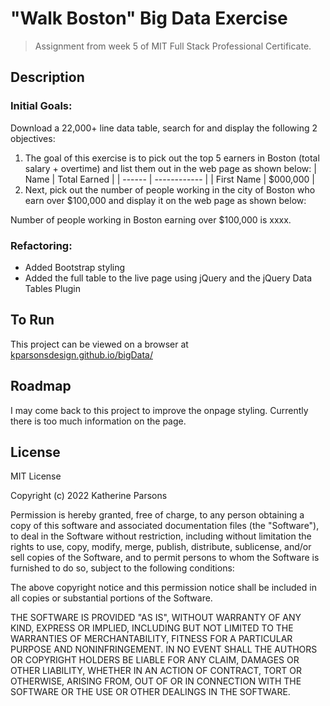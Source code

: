 # "Walk Boston" Big Data Exercise
> Assignment from week 5 of MIT Full Stack Professional Certificate.

## Description

### Initial Goals:
Download a 22,000+ line data table, search for and display the following 2 objectives:

1. The goal of this exercise is to pick out the top 5 earners in Boston (total salary + overtime) and list them out in the web page as shown below:
| Name | Total Earned |
| ------ | ------------ |
| First Name | $000,000 |
2. Next, pick out the number of people working in the city of Boston who earn over $100,000 and display it on the web page as shown below: 

Number of people working in Boston earning over $100,000 is xxxx.

### Refactoring:
- Added Bootstrap styling
- Added the full table to the live page using jQuery and the jQuery Data Tables Plugin


## To Run
This project can be viewed on a browser at [kparsonsdesign.github.io/bigData/](https://kparsonsdesign.github.io/bigData/)


## Roadmap
I may come back to this project to improve the onpage styling. Currently there is too much information on the page.

## License
MIT License

Copyright (c) 2022 Katherine Parsons

Permission is hereby granted, free of charge, to any person obtaining a copy
of this software and associated documentation files (the "Software"), to deal
in the Software without restriction, including without limitation the rights
to use, copy, modify, merge, publish, distribute, sublicense, and/or sell
copies of the Software, and to permit persons to whom the Software is
furnished to do so, subject to the following conditions:

The above copyright notice and this permission notice shall be included in all
copies or substantial portions of the Software.

THE SOFTWARE IS PROVIDED "AS IS", WITHOUT WARRANTY OF ANY KIND, EXPRESS OR
IMPLIED, INCLUDING BUT NOT LIMITED TO THE WARRANTIES OF MERCHANTABILITY,
FITNESS FOR A PARTICULAR PURPOSE AND NONINFRINGEMENT. IN NO EVENT SHALL THE
AUTHORS OR COPYRIGHT HOLDERS BE LIABLE FOR ANY CLAIM, DAMAGES OR OTHER
LIABILITY, WHETHER IN AN ACTION OF CONTRACT, TORT OR OTHERWISE, ARISING FROM,
OUT OF OR IN CONNECTION WITH THE SOFTWARE OR THE USE OR OTHER DEALINGS IN THE
SOFTWARE.
